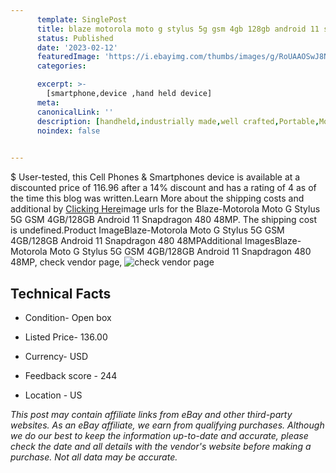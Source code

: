 ```yaml
---
      template: SinglePost
      title: blaze motorola moto g stylus 5g gsm 4gb 128gb android 11 snapdragon 480 48mp
      status: Published
      date: '2023-02-12'
      featuredImage: 'https://i.ebayimg.com/thumbs/images/g/RoUAAOSwJ8NjoOeE/s-l225.jpg'
      categories: 

      excerpt: >-
        [smartphone,device ,hand held device]
      meta:
      canonicalLink: ''
      description: [handheld,industrially made,well crafted,Portable,Mobile,Compact,Convenient,Lightweight,Maneuverable,Man-portable,Miniature,Carriable,Hand-held,Light,Holdable,Transportable,Mobile device,Pocket-sized,On-the-go,Wireless,Cordless,Compact size,Convenient size, smartphone,device ,hand held device]
      noindex: false

        
---
```

$
    User-tested, this Cell Phones & Smartphones device is available at a discounted price of 116.96 after a 14% discount and has a rating of 4 as of the time this blog was written.Learn More about the shipping costs and additional by [Clicking Here](https://www.ebay.com/itm/304744741279?hash=item46f433b99f%3Ag%3ARoUAAOSwJ8NjoOeE&amdata=enc%3AAQAHAAAA4DgohAd69vRlmKD4afnTLqsfhlmoJGLsSzOXU2Ui4Tt1CwSpazhxTJCyy0hUqek8VRjIDFwRq2ONHlPNKpWMQCon2XSB4POHotJ9ATMO3sw0qYyx5kxIYWDesGHD0DZ%2Bb%2Ba%2FaComT2rMxjXmqlHGG7rkuUjU3e1%2F5UYchgNg%2FtiHnANS1lOYy2730gd025zF25vFLRdIeYq3S6K%2F0CUDANC1doPVZnnLdwxtbqI4FH3H9pWVYyhgD7MvKk%2FUMqUDkudIK4Fda%2FXNlPFdQEjR3Hb1dbvOPFHjB9F6jwgm6ThI&mkevt=1&mkcid=1&mkrid=711-53200-19255-0&campid=%253CePNCampaignId%253E&customid=%253CreferenceId%253E&toolid=10049)image urls for the Blaze-Motorola Moto G Stylus 5G GSM 4GB/128GB Android 11 Snapdragon 480 48MP. The shipping cost is undefined.Product ImageBlaze-Motorola Moto G Stylus 5G GSM 4GB/128GB Android 11 Snapdragon 480 48MPAdditional ImagesBlaze-Motorola Moto G Stylus 5G GSM 4GB/128GB Android 11 Snapdragon 480 48MP, check vendor page, ![check vendor page](https://origin-galleryplus.ebayimg.com/ws/web/304744741279_2_0_1/225x225.jpg,https://origin-galleryplus.ebayimg.com/ws/web/304744741279_3_0_1/225x225.jpg,https://origin-galleryplus.ebayimg.com/ws/web/304744741279_4_0_1/225x225.jpg,https://origin-galleryplus.ebayimg.com/ws/web/304744741279_5_0_1/225x225.jpg,https://origin-galleryplus.ebayimg.com/ws/web/304744741279_6_0_1/225x225.jpg,https://origin-galleryplus.ebayimg.com/ws/web/304744741279_7_0_1/225x225.jpg,https://origin-galleryplus.ebayimg.com/ws/web/304744741279_8_0_1/225x225.jpg,https://origin-galleryplus.ebayimg.com/ws/web/304744741279_9_0_1/225x225.jpg,https://origin-galleryplus.ebayimg.com/ws/web/304744741279_10_0_1/225x225.jpg,https://origin-galleryplus.ebayimg.com/ws/web/304744741279_11_0_1/225x225.jpg,https://origin-galleryplus.ebayimg.com/ws/web/304744741279_12_0_1/225x225.jpg)
    
    

 ## Technical Facts 



     
      

 - Condition- Open box 


      

 - Listed Price- 136.00 


      

 - Currency- USD 


      

 - Feedback score - 244 


      

 - Location - US 


      
      

 *_This post may contain affiliate links from eBay and other third-party websites. As an eBay affiliate, we earn from qualifying purchases. Although we do our best to keep the information up-to-date and accurate, please check the date and all details with the vendor's website before making a purchase. Not all data may be accurate._*



    
    
    
    
    